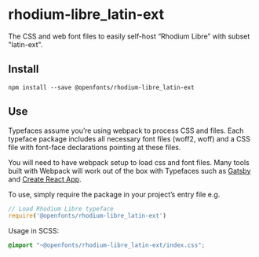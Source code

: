 
# rhodium-libre_latin-ext

The CSS and web font files to easily self-host “Rhodium Libre” with subset "latin-ext".

## Install

`npm install --save @openfonts/rhodium-libre_latin-ext`

## Use

Typefaces assume you’re using webpack to process CSS and files. Each typeface
package includes all necessary font files (woff2, woff) and a CSS file with
font-face declarations pointing at these files.

You will need to have webpack setup to load css and font files. Many tools built
with Webpack will work out of the box with Typefaces such as [Gatsby](https://github.com/gatsbyjs/gatsby)
and [Create React App](https://github.com/facebookincubator/create-react-app).

To use, simply require the package in your project’s entry file e.g.

```javascript
// Load Rhodium Libre typeface
require('@openfonts/rhodium-libre_latin-ext')
```

Usage in SCSS:
```scss
@import "~@openfonts/rhodium-libre_latin-ext/index.css";
```
